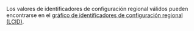 Los valores de identificadores de configuración regional válidos pueden encontrarse en el [gráfico de identificadores de configuración regional (LCID)](http://go.microsoft.com/fwlink/?LinkId=122128).
